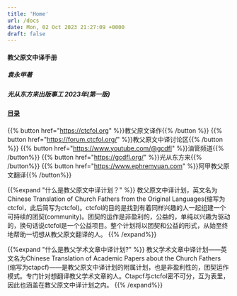 ```yaml
---
title: 'Home'
url: /docs
date: Mon, 02 Oct 2023 21:27:09 +0000
draft: false
---
```

#### 教父原文中译手册
##### 袁永甲著
##### 光从东方来出版事工 2023年(第一版)

#### [目录](https://meet.ctcfol.org/docs/introduce/)
{{% button href="https://ctcfol.org" %}}教父原文译作{{% /button %}}
{{% button href="https://forum.ctcfol.org/" %}}教父原文中译讨论区{{% /button %}}
{{% button href="https://www.youtube.com/@gcdfl" %}}油管频道{{% /button%}}
{{% button href="https://gcdfl.org/" %}}光从东方来{{% /button%}}
{{% button href="https://www.ephremyuan.com" %}}阿甲教父原文翻译{{% /button%}}

{{%expand "什么是教父原文中译计划？" %}}
教父原文中译计划，英文名为Chinese Translation of Church Fathers from the Original Languages(缩写为ctcfol，此后简写为ctcfol)。ctcfol的目的是找到有着同样兴趣的人一起组建一个可持续的团契(community)。团契的运作是非盈利的，公益的，单纯以兴趣为驱动的，换句话说ctcfol是一个公益项目。整个计划将以团契和公益的形式，从始至终地帮助一切想从教父原文翻译的人。
{{% /expand%}}

{{%expand "什么是教父学术文章中译计划?" %}}
教父学术文章中译计划——英文名为Chinese Translation of Academic Papers about the Church Fathers (缩写为ctapcf)——是教父原文中译计划的附属计划，也是非盈利性的，团契运作模式。专门针对想翻译教父学术文章的人。Ctapcf与ctcfol密不可分，互为表里，因此也涵盖在教父原文中译计划之内。
{{% /expand%}}
